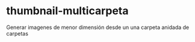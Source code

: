 # thumbnail-multicarpeta
Generar imagenes de menor dimensión desde un una carpeta anidada de carpetas
